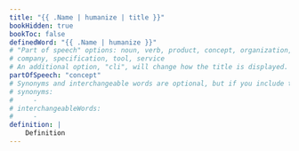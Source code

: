 ```yaml
---
title: "{{ .Name | humanize | title }}"
bookHidden: true
bookToc: false
definedWord: "{{ .Name | humanize }}"
# "Part of speech" options: noun, verb, product, concept, organization,
# company, specification, tool, service
# An additional option, "cli", will change how the title is displayed.
partOfSpeech: "concept"
# Synonyms and interchangeable words are optional, but if you include them, they must be in a list.
# synonyms:
#     -
# interchangeableWords:
#     -
definition: |
    Definition
---
```

